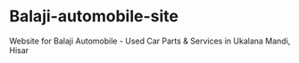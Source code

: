# Balaji-automobile-site
Website for Balaji Automobile - Used Car Parts &amp; Services in Ukalana Mandi, Hisar

